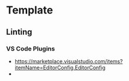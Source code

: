# Template

## Linting
### VS Code Plugins
- https://marketplace.visualstudio.com/items?itemName=EditorConfig.EditorConfig
- 